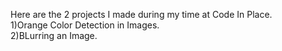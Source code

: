 Here are the 2 projects I made during my time at Code In Place.<br>
1)Orange Color Detection in Images.<br>
2)BLurring an Image.<br>
